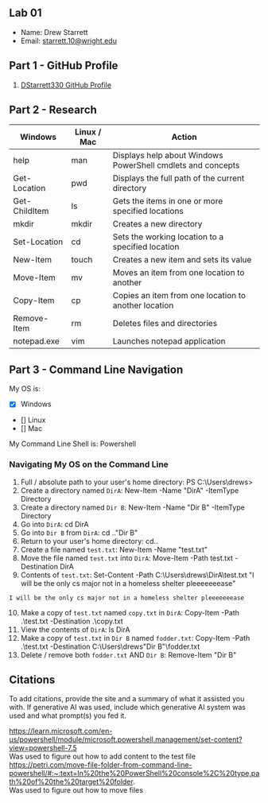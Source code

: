 ## Lab 01

- Name: Drew Starrett
- Email: starrett.10@wright.edu

## Part 1 - GitHub Profile

1. [DStarrett330 GitHub Profile](https://github.com/DStarrett330)

## Part 2 - Research

| Windows | Linux / Mac | Action |
| ---     | ---         | ---    |
| help    | man         |Displays help about Windows PowerShell cmdlets and concepts        |
| Get-Location | pwd    |Displays the full path of the current directory        |
| Get-ChildItem | ls    |Gets the items in one or more specified locations        |
| mkdir   | mkdir       |Creates a new directory        |
| Set-Location | cd     |Sets the working location to a specified location        |
| New-Item | touch      |Creates a new item and sets its value        |
| Move-Item | mv        |Moves an item from one location to another        |
| Copy-Item | cp        |Copies an item from one location to another location        |
| Remove-Item | rm      |Deletes files and directories        |
| notepad.exe | vim     |Launches notepad application        |

## Part 3 - Command Line Navigation

My OS is:
- [x] Windows
- [] Linux
- [] Mac

My Command Line Shell is: Powershell

### Navigating My OS on the Command Line

1. Full / absolute path to your user's home directory: PS C:\Users\drews>
2. Create a directory named `DirA`: New-Item -Name "DirA" -ItemType Directory
3. Create a directory named `Dir B`: New-Item -Name "Dir B" -ItemType Directory
4. Go into `DirA`: cd DirA
5. Go into `Dir B` from `DirA`: cd ..\"Dir B"
6. Return to your user's home directory: cd..
7. Create a file named `test.txt`: New-Item -Name "test.txt"
8. Move the file named `test.txt` into `DirA`: Move-Item -Path test.txt -Destination DirA
9. Contents of `test.txt`: Set-Content -Path C:\Users\drews\DirA\test.txt "I will be the only cs major not in a homeless shelter pleeeeeeease"
```
I will be the only cs major not in a homeless shelter pleeeeeeease
```
10. Make a copy of `test.txt` named `copy.txt` in `DirA`: Copy-Item -Path .\test.txt -Destination .\copy.txt
11. View the contents of `DirA`: ls DirA
12. Make a copy of `test.txt` in `Dir B` named `fodder.txt`: Copy-Item -Path .\test.txt -Destination C:\Users\drews\"Dir B"\fodder.txt
13. Delete / remove both `fodder.txt` AND `Dir B`: Remove-Item "Dir B"

## Citations

To add citations, provide the site and a summary of what it assisted you with.  If generative AI was used, include which generative AI system was used and what prompt(s) you fed it.

https://learn.microsoft.com/en-us/powershell/module/microsoft.powershell.management/set-content?view=powershell-7.5 \
Was used to figure out how to add content to the test file \
https://petri.com/move-file-folder-from-command-line-powershell/#:~:text=In%20the%20PowerShell%20console%2C%20type,path%20of%20the%20target%20folder. \
Was used to figure out how to move files



